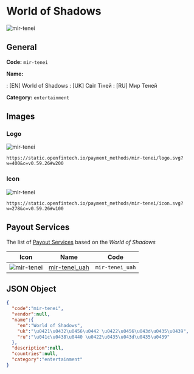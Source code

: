 
# World of Shadows 
![mir-tenei](https://static.openfintech.io/payment_methods/mir-tenei/logo.svg?w=400&c=v0.59.26#w200)  

## General 
**Code:** `mir-tenei` 
 
**Name:** 
 
:	[EN] World of Shadows 
:	[UK] Світ Тіней 
:	[RU] Мир Теней 
 
**Category:** `entertainment` 
 

## Images 

### Logo 
![mir-tenei](https://static.openfintech.io/payment_methods/mir-tenei/logo.svg?w=400&c=v0.59.26#w200)  

```
https://static.openfintech.io/payment_methods/mir-tenei/logo.svg?w=400&c=v0.59.26#w200
```  

### Icon 
![mir-tenei](https://static.openfintech.io/payment_methods/mir-tenei/icon.svg?w=278&c=v0.59.26#w100)  

```
https://static.openfintech.io/payment_methods/mir-tenei/icon.svg?w=278&c=v0.59.26#w100
```  

## Payout Services 
 
The list of [Payout Services](/payout-services/) based on the _World of Shadows_ 

|Icon|Name|Code| 
|:---:|:---:|:---:| 
|![mir-tenei](https://static.openfintech.io/payout_methods/mir-tenei/icon.svg?w=278&c=v0.59.26#w40) |[mir-tenei_uah](/payout-services/mir-tenei_uah/)|`mir-tenei_uah`| 
 

## JSON Object 

```json
{
  "code":"mir-tenei",
  "vendor":null,
  "name":{
    "en":"World of Shadows",
    "uk":"\u0421\u0432\u0456\u0442 \u0422\u0456\u043d\u0435\u0439",
    "ru":"\u041c\u0438\u0440 \u0422\u0435\u043d\u0435\u0439"
  },
  "description":null,
  "countries":null,
  "category":"entertainment"
}
```  
